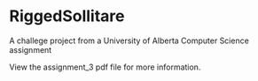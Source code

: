 # RiggedSollitare
 A challege project from a University of Alberta Computer Science assignment


View the assignment_3 pdf file for more information.